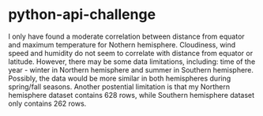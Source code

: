 # python-api-challenge
I only have found a moderate correlation between distance from equator and maximum temperature for Nothern hemisphere. Cloudiness, wind speed and humidity do not seem to correlate with distance from equator or latitude. 
However, there may be some data limitations, including: time of the year - winter in Northern hemisphere and summer in Southern hemisphere. Possibly, the data would be more similar in both hemispheres during spring/fall seasons. Another postential limitation is that my Northern hemisphere dataset contains 628 rows, while Southern hemisphere dataset only contains 262 rows.
